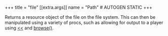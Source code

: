 +++
title = "file"
[[extra.args]]
name = "Path" # AUTOGEN STATIC
+++

Returns a resource object of the file on the file system. This can then be manipulated using a variety of procs, such as allowing for output to a player using [<<](@/language/operators/greatergreater/input.md) and [browse()](@/language/proc/browse.md).